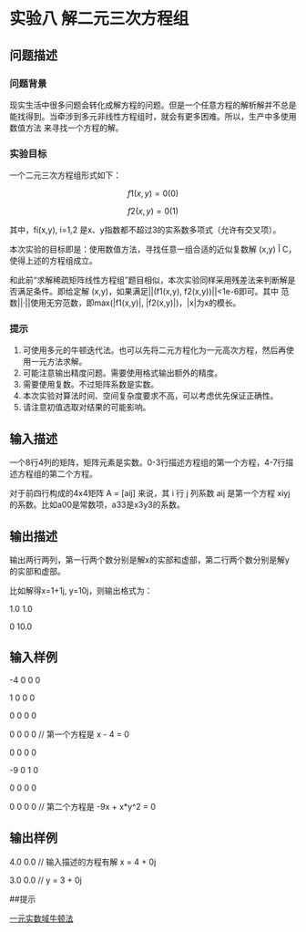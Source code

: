 # 实验八 解二元三次方程组

## 问题描述

### 问题背景

现实生活中很多问题会转化成解方程的问题。但是一个任意方程的解析解并不总是能找得到。当牵涉到多元非线性方程组时，就会有更多困难。所以，生产中多使用数值方法
来寻找一个方程的解。

### 实验目标

一个二元三次方程组形式如下：

$$f1(x,y) = 0 (0)$$

$$f2(x,y) = 0 (1)$$

其中，fi(x,y), i=1,2 是x、y指数都不超过3的实系数多项式（允许有交叉项）。

本次实验的目标即是：使用数值方法，寻找任意一组合适的近似复数解 (x,y) Î C，使得上述的方程组成立。

和此前“求解稀疏矩阵线性方程组”题目相似，本次实验同样采用残差法来判断解是否满足条件。即给定解 (x,y)，如果满足||(f1(x,y), f2(x,y))||<1e-6即可。其中
范数||·||使用无穷范数，即max(|f1(x,y)|, |f2(x,y)|)，|x|为x的模长。

### 提示

1. 可使用多元的牛顿迭代法。也可以先将二元方程化为一元高次方程，然后再使用一元方法求解。
2. 可能注意输出精度问题。需要使用格式输出额外的精度。
3. 需要使用复数。不过矩阵系数是实数。
4. 本次实验对算法时间、空间复杂度要求不高，可以考虑优先保证正确性。
5. 请注意初值选取对结果的可能影响。

## 输入描述

一个8行4列的矩阵，矩阵元素是实数。0-3行描述方程组的第一个方程，4-7行描述方程组的第二个方程。

对于前四行构成的4x4矩阵 A = [aij] 来说，其 i 行 j 列系数 aij 是第一个方程 xiyj 的系数。比如a00是常数项，a33是x3y3的系数。

## 输出描述

输出两行两列，第一行两个数分别是解x的实部和虚部，第二行两个数分别是解y的实部和虚部。

比如解得x=1+1j, y=10j，则输出格式为：

1.0 1.0

0 10.0

## 输入样例

-4 0 0 0

1 0 0 0

0 0 0 0

0 0 0 0 // 第一个方程是 x - 4 = 0

0 0 0 0

-9 0 1 0

0 0 0 0

0 0 0 0 // 第二个方程是 -9x + x*y^2 = 0

## 输出样例

4.0 0.0 // 输入描述的方程有解 x = 4 + 0j

3.0 0.0 // y = 3 + 0j

##提示

[一元实数域牛顿法](https://zh.wikipedia.org/wiki/%E7%89%9B%E9%A1%BF%E6%B3%95)
